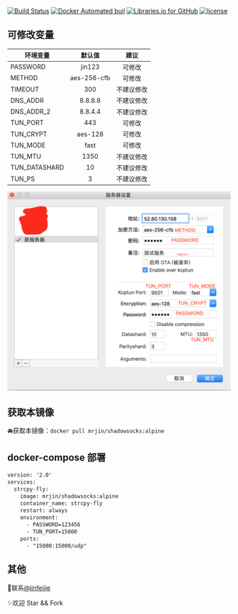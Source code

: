 [![Build Status](https://travis-ci.org/jinfeijie/canCross.svg?branch=alpine)](https://travis-ci.org/jinfeijie/canCross)     [![Docker Automated buil](https://img.shields.io/docker/automated/mrjin/shadowsocks.svg?style=flat-square)](https://hub.docker.com/r/mrjin/shadowsocks/)    [![Libraries.io for GitHub](https://img.shields.io/librariesio/github/jinfeijie/Docker.svg?style=flat-square)](https://github.com/jinfeijie/Docker)     [![license](https://img.shields.io/github/license/jinfeijie/Docker.svg?style=flat-square)](https://github.com/jinfeijie/Docker)


## 可修改变量
| 环境变量       | 默认值         | 建议         |
| ------------- |:-------------:|:-----------:|
| PASSWORD      | jin123        | 可修改       |
| METHOD        | aes-256-cfb   | 可修改       |
| TIMEOUT       | 300           | 不建议修改    |  
| DNS_ADDR      | 8.8.8.8       | 不建议修改    | 
| DNS_ADDR_2    | 8.8.4.4       | 不建议修改    | 
| TUN_PORT      | 443           | 可修改       |
| TUN_CRYPT     | aes-128       | 可修改       |
| TUN_MODE      | fast          | 可修改       |
| TUN_MTU       | 1350          | 不建议修改    | 
| TUN_DATASHARD | 10            | 不建议修改    | 
| TUN_PS        | 3             | 不建议修改    | 

![参数配置图](./config.png)


## 获取本镜像

🚘获取本镜像：`docker pull mrjin/shadowsocks:alpine`

## docker-compose 部署
```
version: '2.0'
services:
  strcpy-fly:
    image: mrjin/shadowsocks:alpine
    container_name: strcpy-fly
    restart: always
    environment:
      - PASSWORD=123456 
      - TUN_PORT=15000
    ports:
      - "15000:15000/udp"
```



## 其他
📧联系[@jinfeijie](mailto:me@jinfeijie.cn)

✨欢迎 Star && Fork
